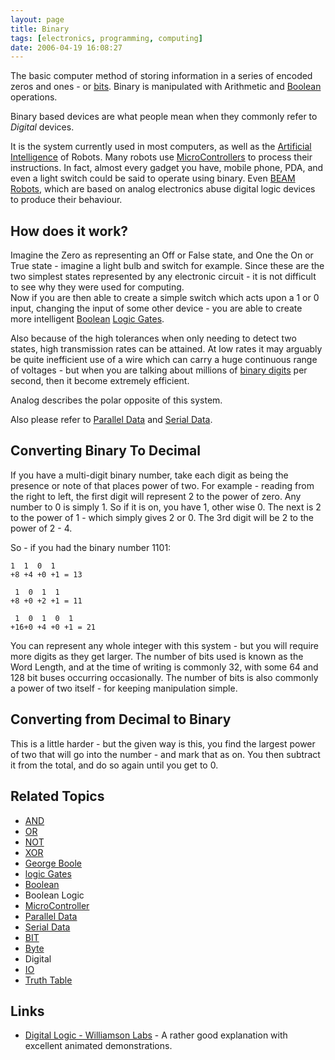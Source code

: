 ```yaml
---
layout: page
title: Binary
tags: [electronics, programming, computing]
date: 2006-04-19 16:08:27
---
```

The basic computer method of storing information in a series of encoded zeros and ones - or [bits](/wiki/bit.html "Binary Digit"). Binary is manipulated with Arithmetic and [Boolean](/wiki/boolean.html "Boolean") operations.

Binary based devices are what people mean when they commonly refer to _Digital_ devices.

It is the system currently used in most computers, as well as the [Artificial Intelligence](/wiki/artificial_intelligence.html "Artificial Intelligence") of Robots. Many robots use [MicroControllers](/wiki/microcontroller.html "A programmable digital controller (or ") to process their instructions. In fact, almost every gadget you have, mobile phone, PDA, and even a light switch could be said to operate using binary. Even [BEAM Robots](/wiki/beam_robots.html "Biology, Electronics, Aesthetics and Mechanics"), which are based on analog electronics abuse digital logic devices to produce their behaviour.

## How does it work?

Imagine the Zero as representing an Off or False state, and One the On or True state - imagine a light bulb and switch for example. Since these are the two simplest states represented by any electronic circuit - it is not difficult to see why they were used for computing.<br>
Now if you are then able to create a simple switch which acts upon a 1 or 0 input, changing the input of some other device - you are able to create more intelligent [Boolean](/wiki/boolean.html "Boolean") [Logic Gates](/wiki/logic_gate.html "Devices designed to perform logical operations").

Also because of the high tolerances when only needing to detect two states, high transmission rates can be attained. At low rates it may arguably be quite inefficient use of a wire which can carry a huge continuous range of voltages - but when you are talking about millions of [binary digits](/wiki/bit.html "Binary Digit") per second, then it become extremely efficient.

Analog describes the polar opposite of this system.

Also please refer to [Parallel Data](/wiki/parallel_data_stream.html "Parallel Data Stream") and [Serial Data](/wiki/serial_data_stream.html "Serial Data Stream").

## Converting Binary To Decimal

If you have a multi-digit binary number, take each digit as being the presence or note of that places power of two. For example - reading from the right to left, the first digit will represent 2 to the power of zero. Any number to 0 is simply 1\. So if it is on, you have 1, other wise 0\. The next is 2 to the power of 1 - which simply gives 2 or 0\. The 3rd digit will be 2 to the power of 2 - 4.

So - if you had the binary number 1101:

```text
1  1  0  1
+8 +4 +0 +1 = 13

 1  0  1  1
+8 +0 +2 +1 = 11

 1  0  1  0  1
+16+0 +4 +0 +1 = 21
```

You can represent any whole integer with this system - but you will require more digits as they get larger. The number of bits used is known as the Word Length, and at the time of writing is commonly 32, with some 64 and 128 bit buses occurring occasionally. The number of bits is also commonly a power of two itself - for keeping manipulation simple.

## Converting from Decimal to Binary

This is a little harder - but the given way is this, you find the largest power of two that will go into the number - and mark that as on. You then subtract it from the total, and do so again until you get to 0.

## Related Topics

- [AND](/wiki/and.html "AND")
- [OR](/wiki/or.html "OR")
- [NOT](/wiki/not.html "NOT")
- [XOR](/wiki/xor.html "XOR")
- [George Boole](/wiki/george_boole.html "The creator of Boolean Logic - the root of all our digital computing")
- [logic Gates](/wiki/logic_gate.html "Devices designed to perform logical operations")
- [Boolean](/wiki/boolean.html "Boolean")
- Boolean Logic
- [MicroController](/wiki/microcontroller.html "A programmable digital controller (or ")
- [Parallel Data](/wiki/parallel_data_stream.html "Parallel Data Stream")
- [Serial Data](/wiki/serial_data_stream.html "Serial Data Stream")
- [BIT](/wiki/bit.html "Binary Digit")
- [Byte](/wiki/byte.html "8 Bits")
- Digital
- [IO](/wiki/io.html "Input Output")
- [Truth Table](/wiki/truth_table.html "Truth Table")

## Links

- [Digital Logic - Williamson Labs](http://www.williamson-labs.com/480_logic.htm) - A rather good explanation with excellent animated demonstrations.
